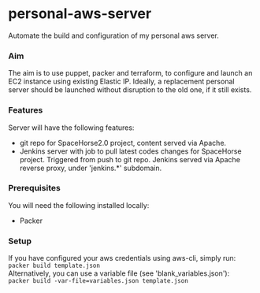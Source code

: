 # personal-aws-server
Automate the build and configuration of my personal aws server.

### Aim
The aim is to use puppet, packer and terraform, to configure and launch an EC2 instance using existing Elastic IP. Ideally, a replacement personal server should be launched without disruption to the old one, if it still exists.

### Features
Server will have the following features:
- git repo for SpaceHorse2.0 project, content served via Apache.
- Jenkins server with job to pull latest codes changes for SpaceHorse project. Triggered from push to git repo. Jenkins served via Apache reverse proxy, under 'jenkins.\*' subdomain.

### Prerequisites
You will need the following installed locally:
- Packer

### Setup
If you have configured your aws credentials using aws-cli, simply run:  
`packer build template.json`  
Alternatively, you can use a variable file (see 'blank_variables.json'):  
`packer build -var-file=variables.json template.json`
